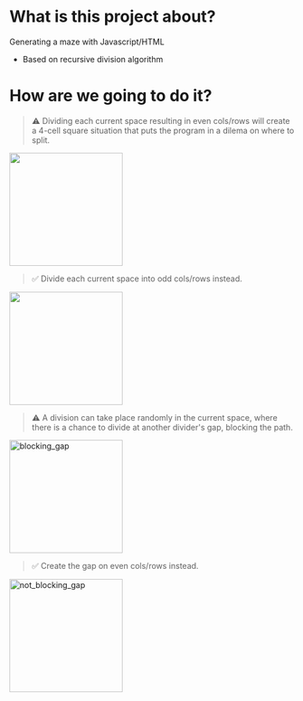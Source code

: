# What is this project about?
Generating a maze with Javascript/HTML
* Based on recursive division algorithm

# How are we going to do it?
> :warning: Dividing each current space resulting in even cols/rows will create a 4-cell square situation that puts the program in a dilema on where to split.

<img width="200" height="200" src="https://user-images.githubusercontent.com/48362970/94020755-dcaec200-fde5-11ea-88e1-c32756236bf8.png"/> 

> :white_check_mark: Divide each current space into odd cols/rows instead.

<img width="200" height="200" src="https://user-images.githubusercontent.com/48362970/94023241-9313a680-fde8-11ea-9ba6-80b381aa33b6.png"/>

> :warning: A division can take place randomly in the current space, where there is a chance to divide at another divider's gap, blocking the path. 

<img width="200" height="200" src="https://user-images.githubusercontent.com/48362970/94020357-6ad67880-fde5-11ea-9682-343dd222e9a1.png" alt="blocking_gap" />

> :white_check_mark: Create the gap on even cols/rows instead.

<img width="200" height="200" src="https://user-images.githubusercontent.com/48362970/94023391-be969100-fde8-11ea-94ef-51f0b06a3896.png" alt="not_blocking_gap" />










